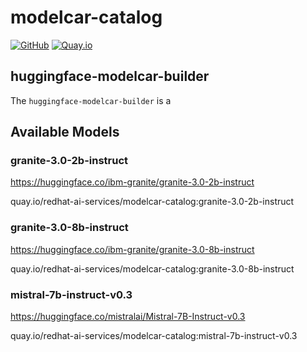 # modelcar-catalog

[![GitHub](https://img.shields.io/badge/GitHub-repo-blue.svg)](https://github.com/redhat-ai-services/modelcar-catalog) [![Quay.io](https://img.shields.io/badge/Quay.io-image-blue.svg)](https://quay.io/repository/redhat-ai-services/modelcar-catalog)

## huggingface-modelcar-builder

The `huggingface-modelcar-builder` is a 

## Available Models

### granite-3.0-2b-instruct

https://huggingface.co/ibm-granite/granite-3.0-2b-instruct

quay.io/redhat-ai-services/modelcar-catalog:granite-3.0-2b-instruct

### granite-3.0-8b-instruct

https://huggingface.co/ibm-granite/granite-3.0-8b-instruct

quay.io/redhat-ai-services/modelcar-catalog:granite-3.0-8b-instruct

### mistral-7b-instruct-v0.3

https://huggingface.co/mistralai/Mistral-7B-Instruct-v0.3

quay.io/redhat-ai-services/modelcar-catalog:mistral-7b-instruct-v0.3
